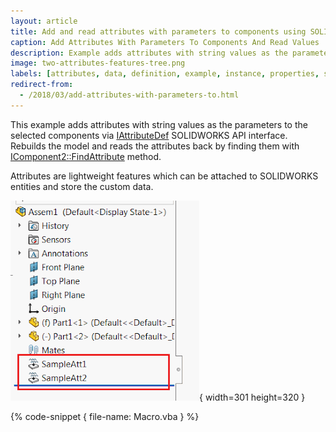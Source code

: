 ```yaml
---
layout: article
title: Add and read attributes with parameters to components using SOLIDWORKS API
caption: Add Attributes With Parameters To Components And Read Values
description: Example adds attributes with string values as the parameters to the selected components
image: two-attributes-features-tree.png
labels: [attributes, data, definition, example, instance, properties, storage]
redirect-from:
  - /2018/03/add-attributes-with-parameters-to.html
---
```

This example adds attributes with string values as the parameters to the selected components via [IAttributeDef](http://help.solidworks.com/2018/english/api/sldworksapi/solidworks.interop.sldworks~solidworks.interop.sldworks.iattributedef.html) SOLIDWORKS API interface. Rebuilds the model and reads the attributes back by finding them with [IComponent2::FindAttribute](http://help.solidworks.com/2018/english/api/sldworksapi/SOLIDWORKS.Interop.sldworks~SOLIDWORKS.Interop.sldworks.IComponent2~FindAttribute.html) method.

Attributes are lightweight features which can be attached to SOLIDWORKS entities and store the custom data.

![Two attributes features created in the Feature Manager Tree using SOLIDWORKS API](two-attributes-features-tree.png){ width=301 height=320 }

{% code-snippet { file-name: Macro.vba } %}
